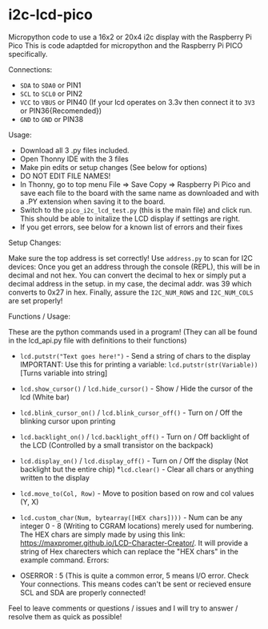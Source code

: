 # i2c-lcd-pico
Micropython code to use a 16x2 or 20x4 i2c display with the Raspberry Pi Pico 
This is code adaptded for micropython and the Raspberry Pi PICO specifically.

Connections:

* `SDA` to `SDA0` or PIN1
* `SCL` to `SCL0` or PIN2
* `VCC` to `VBUS` or PIN40 (If your lcd operates on 3.3v then connect it to `3V3` or PIN36{Recomended})
* `GND` to `GND` or PIN38


Usage:

* Download all 3 .py files included.
* Open Thonny IDE with the 3 files
* Make pin edits or setup changes (See below for options)
* DO NOT EDIT FILE NAMES!
* In Thonny, go to top menu File => Save Copy => Raspberry Pi Pico and save each file to the board with the same name as downloaded and with a .PY extension when  saving it to the board.
* Switch to the `pico_i2c_lcd_test.py` (this is the main file) and click run. This should be able to initalize the LCD display if settings are right.
* If you get errors, see below for a known list of errors and their fixes

Setup Changes:

Make sure the top address is set correctly! Use `address.py` to scan for I2C devices:
Once you get an address through the console (REPL), this will be in decimal and not hex. You can convert the decimal to hex or simply put a decimal address in the setup. in my case, the decimal addr. was 39 which converts to 0x27 in hex.
Finally, assure the `I2C_NUM_ROWS` and `I2C_NUM_COLS` are set properly!

Functions / Usage:

These are the python commands used in a program! (They can all be found in the lcd_api.py file with definitions to their functions)

* `lcd.putstr("Text goes here!")` - Send a string of chars to the display IMPORTANT: Use this for printing a variable: `lcd.putstr(str(Variable))` [Turns variable into string]
* `lcd.show_cursor()` / `lcd.hide_cursor()` - Show / Hide the cursor of the lcd (White bar)
* `lcd.blink_cursor_on()` / `lcd.blink_cursor_off()` - Turn on / Off the blinking cursor upon printing
* `lcd.backlight_on()` / `lcd.backlight_off()` - Turn on / Off backlight of the LCD (Controlled by a small transistor on the backpack)
* `lcd.display_on()` / `lcd.display_off()` - Turn on / Off the display (Not backlight but the entire chip)
*`lcd.clear()` - Clear all chars or anything written to the display
* `lcd.move_to(Col, Row)` - Move to position based on row and col values (Y, X)
* `lcd.custom_char(Num, bytearray([HEX chars])))` - Num can be any integer 0 - 8 (Writing to CGRAM locations) merely used for numbering. The HEX chars are simply made by using this link: https://maxpromer.github.io/LCD-Character-Creator/. It will provide a string of Hex charecters which can replace the "HEX chars" in the example command.
Errors:

* OSERROR : 5 (This is quite a common error, 5 means I/O error. Check Your connections. This means codes can't be sent or recieved ensure SCL and SDA are properly connected!

Feel to leave comments or questions / issues and I will try to answer / resolve them as quick as possible!
